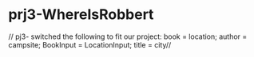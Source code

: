 # prj3-WhereIsRobbert


// pj3- switched the following to fit our project: book = location; author = campsite; BookInput = LocationInput; title = city//